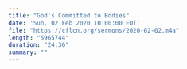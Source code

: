 ```yaml
---
title: "God's Committed to Bodies"
date: 'Sun, 02 Feb 2020 10:00:00 EDT'
file: "https://cflcn.org/sermons/2020-02-02.m4a"
length: "5965744"
duration: "24:36"
summary: ""
---
```

